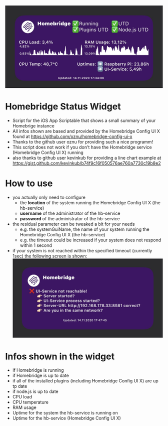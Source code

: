 ![](widget.jpg)

# Homebridge Status Widget
- Script for the iOS App Scriptable that shows a small summary of your Homebrige instance
- All infos shown are based and provided by the Homebridge Config UI X found at https://github.com/oznu/homebridge-config-ui-x
- Thanks to the github user oznu for providing such a nice programm!
- This script does not work if you don't have the Homebridge service (Homebridge Config UI X) running
- also thanks to github user kevinkub for providing a line chart example at https://gist.github.com/kevinkub/b74f9c16f050576ae760a7730c19b8e2

# How to use
- you actually only need to configure 
   - the **location** of the system running the Homebridge Config UI X (the hb-service)
   - **username** of the administrator of the hb-service
   - **password** of the administrator of the hb-service
- the residual parameter can be tweaked a bit for your needs
   - e.g. the systemGuiName, the name of your system running the Homebridge Config UI X (the hb-service)
   - e.g. the timeout could be increased if your system does not respond within 1 second
- if your system is not reached within the specified timeout (currently 1sec) the following screen is shown: ![](notAvailable.jpg)

# Infos shown in the widget
- if Homebridge is running
- if Homebridge is up to date
- if all of the installed plugins (including Homebridge Config UI X) are up tp date
- if node.js is up to date
- CPU load
- CPU temperature
- RAM usage
- Uptime for the system the hb-service is running on
- Uptime for the hb-service (Homebridge Config UI X)